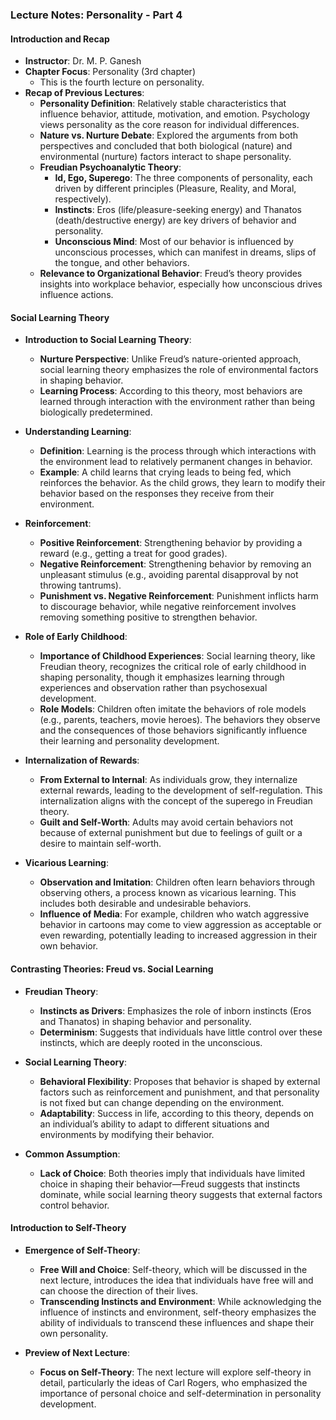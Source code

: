 ### Lecture Notes: Personality - Part 4

#### Introduction and Recap

- **Instructor**: Dr. M. P. Ganesh
- **Chapter Focus**: Personality (3rd chapter)
  - This is the fourth lecture on personality.
- **Recap of Previous Lectures**:
  - **Personality Definition**: Relatively stable characteristics that influence behavior, attitude, motivation, and emotion. Psychology views personality as the core reason for individual differences.
  - **Nature vs. Nurture Debate**: Explored the arguments from both perspectives and concluded that both biological (nature) and environmental (nurture) factors interact to shape personality.
  - **Freudian Psychoanalytic Theory**:
    - **Id, Ego, Superego**: The three components of personality, each driven by different principles (Pleasure, Reality, and Moral, respectively).
    - **Instincts**: Eros (life/pleasure-seeking energy) and Thanatos (death/destructive energy) are key drivers of behavior and personality.
    - **Unconscious Mind**: Most of our behavior is influenced by unconscious processes, which can manifest in dreams, slips of the tongue, and other behaviors.
  - **Relevance to Organizational Behavior**: Freud’s theory provides insights into workplace behavior, especially how unconscious drives influence actions.

#### Social Learning Theory

- **Introduction to Social Learning Theory**:

  - **Nurture Perspective**: Unlike Freud’s nature-oriented approach, social learning theory emphasizes the role of environmental factors in shaping behavior.
  - **Learning Process**: According to this theory, most behaviors are learned through interaction with the environment rather than being biologically predetermined.
- **Understanding Learning**:

  - **Definition**: Learning is the process through which interactions with the environment lead to relatively permanent changes in behavior.
  - **Example**: A child learns that crying leads to being fed, which reinforces the behavior. As the child grows, they learn to modify their behavior based on the responses they receive from their environment.
- **Reinforcement**:

  - **Positive Reinforcement**: Strengthening behavior by providing a reward (e.g., getting a treat for good grades).
  - **Negative Reinforcement**: Strengthening behavior by removing an unpleasant stimulus (e.g., avoiding parental disapproval by not throwing tantrums).
  - **Punishment vs. Negative Reinforcement**: Punishment inflicts harm to discourage behavior, while negative reinforcement involves removing something positive to strengthen behavior.
- **Role of Early Childhood**:

  - **Importance of Childhood Experiences**: Social learning theory, like Freudian theory, recognizes the critical role of early childhood in shaping personality, though it emphasizes learning through experiences and observation rather than psychosexual development.
  - **Role Models**: Children often imitate the behaviors of role models (e.g., parents, teachers, movie heroes). The behaviors they observe and the consequences of those behaviors significantly influence their learning and personality development.
- **Internalization of Rewards**:

  - **From External to Internal**: As individuals grow, they internalize external rewards, leading to the development of self-regulation. This internalization aligns with the concept of the superego in Freudian theory.
  - **Guilt and Self-Worth**: Adults may avoid certain behaviors not because of external punishment but due to feelings of guilt or a desire to maintain self-worth.
- **Vicarious Learning**:

  - **Observation and Imitation**: Children often learn behaviors through observing others, a process known as vicarious learning. This includes both desirable and undesirable behaviors.
  - **Influence of Media**: For example, children who watch aggressive behavior in cartoons may come to view aggression as acceptable or even rewarding, potentially leading to increased aggression in their own behavior.

#### Contrasting Theories: Freud vs. Social Learning

- **Freudian Theory**:

  - **Instincts as Drivers**: Emphasizes the role of inborn instincts (Eros and Thanatos) in shaping behavior and personality.
  - **Determinism**: Suggests that individuals have little control over these instincts, which are deeply rooted in the unconscious.
- **Social Learning Theory**:

  - **Behavioral Flexibility**: Proposes that behavior is shaped by external factors such as reinforcement and punishment, and that personality is not fixed but can change depending on the environment.
  - **Adaptability**: Success in life, according to this theory, depends on an individual’s ability to adapt to different situations and environments by modifying their behavior.
- **Common Assumption**:

  - **Lack of Choice**: Both theories imply that individuals have limited choice in shaping their behavior—Freud suggests that instincts dominate, while social learning theory suggests that external factors control behavior.

#### Introduction to Self-Theory

- **Emergence of Self-Theory**:

  - **Free Will and Choice**: Self-theory, which will be discussed in the next lecture, introduces the idea that individuals have free will and can choose the direction of their lives.
  - **Transcending Instincts and Environment**: While acknowledging the influence of instincts and environment, self-theory emphasizes the ability of individuals to transcend these influences and shape their own personality.
- **Preview of Next Lecture**:

  - **Focus on Self-Theory**: The next lecture will explore self-theory in detail, particularly the ideas of Carl Rogers, who emphasized the importance of personal choice and self-determination in personality development.
